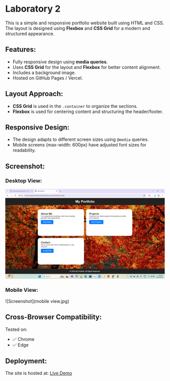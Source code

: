# Laboratory 2

This is a simple and responsive portfolio website built using HTML and CSS. The layout is designed using **Flexbox** and **CSS Grid** for a modern and structured appearance.

## Features:
- Fully responsive design using **media queries**.
- Uses **CSS Grid** for the layout and **Flexbox** for better content alignment.
- Includes a background image.
- Hosted on GitHub Pages / Vercel.

## Layout Approach:
- **CSS Grid** is used in the `.container` to organize the sections.
- **Flexbox** is used for centering content and structuring the header/footer.

## Responsive Design:
- The design adapts to different screen sizes using `@media` queries.
- Mobile screens (max-width: 600px) have adjusted font sizes for readability.

## Screenshot:
### Desktop View:
![Screenshot](lab2_chrome.png)

### Mobile View:
![Screenshot](mobile view.jpg)

## Cross-Browser Compatibility:
Tested on:
- ✅ Chrome
- ✅ Edge

## Deployment:
The site is hosted at: [Live Demo](https://cyrylretuta.github.io/laboratory-2/)

